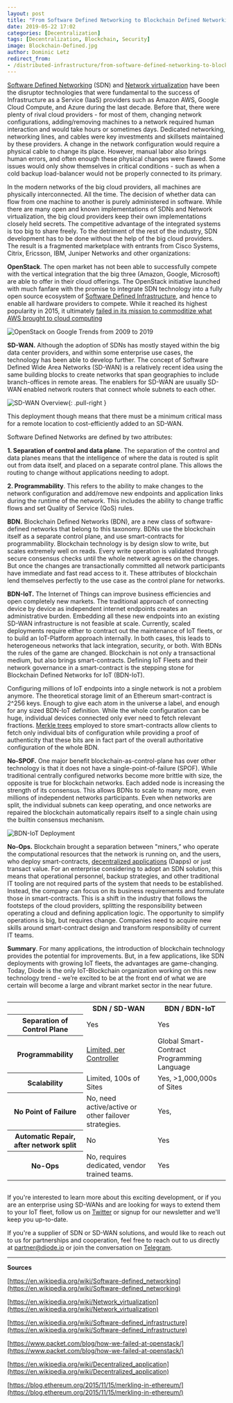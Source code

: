```yaml
---
layout: post
title: "From Software Defined Networking to Blockchain Defined Networking"
date: 2019-05-22 17:02
categories: [Decentralization]
tags: [Decentralization, Blockchain, Security]
image: Blockchain-Defined.jpg
author: Dominic Letz
redirect_from:
- /distributed-infrastructure/from-software-defined-networking-to-blockchain-defined-networking-19142/
---
```


[Software Defined Networking](https://en.wikipedia.org/wiki/Software-defined_networking) (SDN) and [Network virtualization](https://en.wikipedia.org/wiki/Network_virtualization) have been the disruptor technologies that were fundamental to the success of Infrastructure as a Service (IaaS) providers such as Amazon AWS, Google Cloud Compute, and Azure during the last decade. Before that, there were plenty of rival cloud providers - for most of them, changing network configurations, adding/removing machines to a network required human interaction and would take hours or sometimes days. Dedicated networking, networking lines, and cables were key investments and skillsets maintained by these providers. A change in the network configuration would require a physical cable to change its place. However, manual labor also brings human errors, and often enough these physical changes were flawed.  Some issues would only show themselves in critical conditions - such as when a cold backup load-balancer would not be properly connected to its primary.

In the modern networks of the big cloud providers, all machines are physically interconnected. All the time. The decision of whether data can flow from one machine to another is purely administered in software. While there are many open and known implementations of SDNs and Network virtualization, the big cloud providers keep their own implementations closely held secrets. The competitive advantage of the integrated systems is too big to share freely. To the detriment of the rest of the industry, SDN development has to be done without the help of the big cloud providers. The result is a fragmented marketplace with entrants from Cisco Systems, Citrix, Ericsson, IBM, Juniper Networks and other organizations:

**OpenStack**. The open market has not been able to successfully compete with the vertical integration that the big three (Amazon, Google, Microsoft) are able to offer in their cloud offerings. The OpenStack initiative launched with much fanfare with the promise to integrate SDN technology into a fully open source ecosystem of [Software Defined Infrastructure](https://en.wikipedia.org/wiki/Software-defined_infrastructure), and hence to enable all hardware providers to compete. While it reached its highest popularity in 2015, it ultimately [failed in its mission to commoditize what AWS brought to cloud computing ](https://www.packet.com/blog/how-we-failed-at-openstack/)

![OpenStack on Google Trends from 2009 to 2019](../assets/img/blog/Blockchain-Defined0.png "The Rise and Fall of OpenStack")

**SD-WAN.** Although the adoption of SDNs has mostly stayed within the big data center providers, and within some enterprise use cases, the technology has been able to develop further. The concept of Software Defined Wide Area Networks (SD-WAN) is a relatively recent idea using the same building blocks to create networks that span geographies to include branch-offices in remote areas. The enablers for SD-WAN are usually SD-WAN enabled network routers that connect whole subnets to each other. 

![SD-WAN Overview](../assets/img/blog/Blockchain-Defined2.png "SD-WAN Overview"){: .pull-right }

This deployment though means that there must be a minimum critical mass for a remote location to cost-efficiently added to an SD-WAN. 

Software Defined Networks are defined by two attributes:

**1. Separation of control and data plane**. The separation of the control and data planes means that the intelligence of where the data is routed is split out from data itself, and placed on a separate control plane. This allows the routing to change without applications needing to adopt.

**2. Programmability**. This refers to the ability to make changes to the network configuration and add/remove new endpoints and application links during the runtime of the network. This includes the ability to change traffic flows and set Quality of Service (QoS) rules.

**BDN.** Blockchain Defined Networks (BDN), are a new class of software-defined networks that belong to this taxonomy. BDNs use the blockchain itself as a separate control plane, and use smart-contracts for programmability. Blockchain technology is by design slow to write, but scales extremely well on reads. Every write operation is validated through secure consensus checks until the whole network agrees on the changes. But once the changes are transactionally committed all network participants have immediate and fast read access to it. These attributes of blockchain lend themselves perfectly to the use case as the control plane for networks. 

**BDN-IoT.** The Internet of Things can improve business efficiencies and open completely new markets. The traditional approach of connecting device by device as independent internet endpoints creates an administrative burden. Embedding all these new endpoints into an existing SD-WAN infrastructure is not feasible at scale. Currently, scaled deployments require either to contract out the maintenance of IoT fleets, or to build an IoT-Platform approach internally.  In both cases, this leads to heterogeneous networks that lack integration, security, or both. With BDNs the rules of the game are changed. Blockchain is not only a transactional medium, but also brings smart-contracts. Defining IoT Fleets and their network governance in a smart-contract is the stepping stone for Blockchain Defined Networks for IoT (BDN-IoT).

Configuring millions of IoT endpoints into a single network is not a problem anymore. The theoretical storage limit of an Ethereum smart-contract is 2^256 keys. Enough to give each atom in the universe a label, and enough for any sized BDN-IoT definition. While the whole configuration can be huge, individual devices connected only ever need to fetch relevant fractions. [Merkle trees](https://blog.ethereum.org/2015/11/15/merkling-in-ethereum/) employed to store smart-contracts allow clients to fetch only individual bits of configuration while providing a proof of authenticity that these bits are in fact part of the overall authoritative configuration of the whole BDN.

**No-SPOF.** One major benefit blockchain-as-control-plane has over other technology is that it does not have a single-point-of-failure (SPOF). While traditional centrally configured networks become more brittle with size, the opposite is true for blockchain networks. Each added node is increasing the strength of its consensus. This allows BDNs to scale to many more, even millions of independent networks participants. Even when networks are split, the individual subnets can keep operating, and once networks are repaired the blockchain automatically repairs itself to a single chain using the builtin consensus mechanism. 

![BDN-IoT Deployment](../assets/img/blog/Blockchain-Defined1.png "BDN-IoT Deployment")

**No-Ops.** Blockchain brought a separation between "miners,” who operate the computational resources that the network is running on, and the users, who deploy smart-contracts, [decentralized applications](https://en.wikipedia.org/wiki/Decentralized_application) (Dapps) or just transact value. For an enterprise considering to adopt an SDN solution, this means that operational personnel, backup strategies, and other traditional IT tooling are not required parts of the system that needs to be established. Instead, the company can focus on its business requirements and formulate those in smart-contracts. This is a shift in the industry that follows the footsteps of the cloud providers, splitting the responsibility between operating a cloud and defining application logic. The opportunity to simplify operations is big, but requires change. Companies need to acquire new skills around smart-contract design and transform responsibility of current IT teams.

**Summary**. For many applications, the introduction of blockchain technology provides the potential for improvements.  But, in a few applications, like SDN deployments with growing IoT fleets, the advantages are game-changing. Today, Diode is the only IoT-Blockchain organization working on this new technology trend - we’re excited to be at the front end of what we are certain will become a large and vibrant market sector in the near future. 

<div style="overflow: auto">
<table>
<tr>
 <th></th>
 <th>SDN / SD-WAN</th>
 <th>BDN / BDN-IoT</th>
</tr>
<tr>
 <th>Separation of Control Plane</th>
 <td class="green">Yes</td>
 <td class="green">Yes</td>
</tr>
<tr>
 <th>Programmability</th>
 <td class="yellow"><a href="https://www.cisco.com/c/dam/en_us/solutions/industries/docs/gov/software_defined_networking.pdf">Limited, per Controller</a></td>
 <td class="green">Global Smart-Contract Programming Language</td>
</tr>
<tr>
 <th>Scalability</th>
 <td class="yellow">Limited, 100s of Sites</td>
 <td class="green">Yes, >1,000,000s of Sites</td>
</tr>
<tr>
 <th>No Point of Failure</th>
 <td class="red">No, need active/active or other failover strategies.</td>
 <td class="green">Yes, </td>
</tr>
<tr>
 <th>Automatic Repair, after network split</th>
 <td class="red">No</td>
 <td class="green">Yes</td>
</tr>
<tr>
 <th>No-Ops</th>
 <td class="red">No, requires dedicated, vendor trained teams.</td>
 <td class="green">Yes</td>
</tr>
</table>
</div>

If you're interested to learn more about this exciting development, or if you are an enterprise using SD-WANs and are looking for ways to extend them to your IoT fleet, follow us on [Twitter](https://twitter.com/diode_chain) or signup for our newsletter and we'll keep you up-to-date.

If you're a supplier of SDN or SD-WAN solutions, and would like to reach out to us for partnerships and cooperation, feel free to reach out to us directly at [partner@diode.io](mailto:partner@diode.io) or join the conversation on [Telegram](https://t.me/diode_chain).

---

**Sources**

[https://en.wikipedia.org/wiki/Software-defined_networking](https://en.wikipedia.org/wiki/Software-defined_networking)

[https://en.wikipedia.org/wiki/Network_virtualization](https://en.wikipedia.org/wiki/Network_virtualization)

[https://en.wikipedia.org/wiki/Software-defined_infrastructure](https://en.wikipedia.org/wiki/Software-defined_infrastructure)

[https://www.packet.com/blog/how-we-failed-at-openstack/](https://www.packet.com/blog/how-we-failed-at-openstack/)

[https://en.wikipedia.org/wiki/Decentralized_application](https://en.wikipedia.org/wiki/Decentralized_application)

[https://blog.ethereum.org/2015/11/15/merkling-in-ethereum/](https://blog.ethereum.org/2015/11/15/merkling-in-ethereum/)
